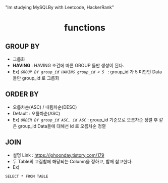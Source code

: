 "Im studying MySQLBy with Leetcode, HackerRank"


<div align="center"><h1> functions </h1></div>

## GROUP BY
- 그룹화
- **HAVING** : HAVING 조건에 따른 GROUP 들만 생성이 된다.
- Ex) *`GROUP BY group_id HAVING group_id < 5 `* : group_id 가 5 미만인 Data들만 group_id 로 그룹화

## ORDER BY
- 오름차순(ASC) / 내림차순(DESC)
- Default : 오름차순(ASC)
- Ex) *`ORDER BY group_id ASC, id ASC`* : group_id 기준으로 오름차순 정렬 후 같은 group_id Data들에 대해선 id 로 오름차순 정렬

## JOIN
- 설명 Link : https://johoonday.tistory.com/179
- 두 Table의 교집합에 해당되는 Column을 정하고, 함께 참고한다.
- Ex) 
```MySQL
SELECT * FROM TABLE
```
